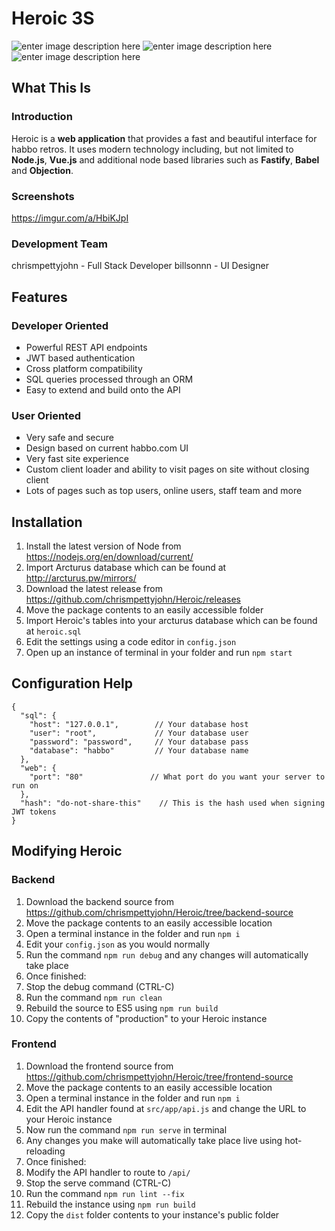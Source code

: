 # Heroic 3S 
![enter image description here](https://img.shields.io/badge/Status-Archived-C11D1D.svg?logo=github&longCache=true&style=for-the-badge) ![enter image description here](https://img.shields.io/badge/Version-3S.1-33C070.svg?logo=github&longCache=true&style=for-the-badge) ![enter image description here](https://img.shields.io/badge/Released-05%20NOV%202018-C0338C.svg?logo=github&longCache=true&style=for-the-badge)
## What This Is
### Introduction
Heroic is a **web application** that provides a fast and beautiful interface for habbo retros.  It uses modern technology including, but not limited to **Node.js**, **Vue.js** and additional node based libraries such as **Fastify**, **Babel** and **Objection**.

### Screenshots
https://imgur.com/a/HbiKJpI
### Development Team
chrismpettyjohn - Full Stack Developer
billsonnn - UI Designer
## Features

### Developer Oriented
 - Powerful REST API endpoints
 - JWT based authentication 
 - Cross platform compatibility
 - SQL queries processed through an ORM
 - Easy to extend and build onto the API
### User Oriented
 - Very safe and secure
 - Design based on current habbo.com UI
 - Very fast site experience 
 - Custom client loader and ability to visit pages on site without closing client
 - Lots of pages such as top users, online users, staff team and more

## Installation

 1. Install the latest version of Node from https://nodejs.org/en/download/current/
 2. Import Arcturus database which can be found at http://arcturus.pw/mirrors/
 3. Download the latest release from https://github.com/chrismpettyjohn/Heroic/releases
 4. Move the package contents to an easily accessible folder
 5. Import Heroic's tables into your arcturus database which can be found at `heroic.sql`
 6. Edit the settings using a code editor in `config.json`
 7. Open up an instance of terminal in your folder and run `npm start`

## Configuration Help
```json5
{
  "sql": {
    "host": "127.0.0.1",        // Your database host
    "user": "root",             // Your database user
    "password": "password",     // Your database pass
    "database": "habbo"         // Your database name
  },
  "web": {
    "port": "80"               // What port do you want your server to run on
  },
  "hash": "do-not-share-this"    // This is the hash used when signing JWT tokens
}
```

## Modifying Heroic
### Backend

 1. Download the backend source from https://github.com/chrismpettyjohn/Heroic/tree/backend-source
 2. Move the package contents to an easily accessible location
 3. Open a terminal instance in the folder and run `npm i`
 4. Edit your `config.json` as you would normally
 5. Run the command `npm run debug` and any changes will automatically take place
 6. Once finished:
   7. Stop the debug command (CTRL-C)
   8. Run the command `npm run clean`
   9. Rebuild the source to ES5 using `npm run build`
   10. Copy the contents of "production" to your Heroic instance

### Frontend

 1. Download the frontend source from https://github.com/chrismpettyjohn/Heroic/tree/frontend-source
 2. Move the package contents to an easily accessible location
 3. Open a terminal instance in the folder and run `npm i`
 4. Edit the API handler found at `src/app/api.js` and change the URL to your Heroic instance
 5. Now run the command `npm run serve` in terminal
 6. Any changes you make will automatically take place live using hot-reloading
 7. Once finished:
   8. Modify the API handler to route to `/api/`
   9. Stop the serve command (CTRL-C)
   10. Run the command `npm run lint --fix`
   11. Rebuild the instance using `npm run build`
   12. Copy the `dist` folder contents to your instance's public folder  
 
